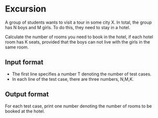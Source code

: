 # Excursion

A group of students wants to visit a tour in some city X. In total, the group has N boys and M girls. To do this, they need to stay in a hotel.

Calculate the number of rooms you need to book in the hotel, if each hotel room has K seats, provided that the boys can not live with the girls in the same room.

## Input format

- The first line specifies a number T denoting the number of test cases.
- In each line of the test case, there are three numbers, N,M,K.

## Output format

For each test case, print one number denoting the number of rooms to be booked at the hotel.
